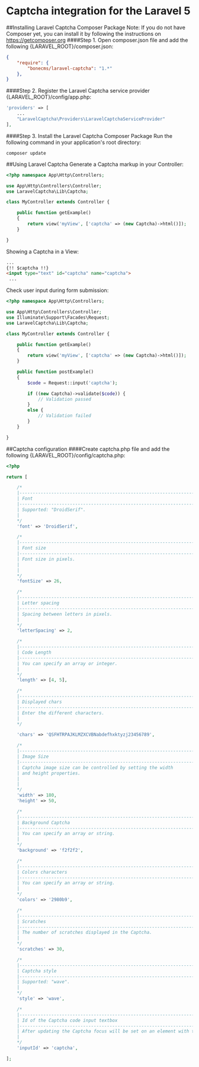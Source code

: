 # Captcha integration for the Laravel 5
##Installing Laravel Captcha Composer Package
Note: If you do not have Composer yet, you can install it by following the instructions on https://getcomposer.org
####Step 1. Open composer.json file and add the following 
{LARAVEL_ROOT}/composer.json:
```json
{
    "require": {
        "bonecms/laravel-captcha": "1.*"
    },
}
```
####Step 2. Register the Laravel Captcha service provider
{LARAVEL_ROOT}/config/app.php:
```php
'providers' => [
    ...
    "LaravelCaptcha\Providers\LaravelCaptchaServiceProvider"
],
```
####Step 3. Install the Laravel Captcha Composer Package
Run the following command in your application's root directory:
```
composer update
```
##Using Laravel Captcha
Generate a Captcha markup in your Controller:
```php
<?php namespace App\Http\Controllers;

use App\Http\Controllers\Controller;
use LaravelCaptcha\Lib\Captcha;

class MyController extends Controller {

    public function getExample() 
    {
        return view('myView', ['captcha' => (new Captcha)->html()]);
    }

}
```
Showing a Captcha in a View:
```html
...
{!! $captcha !!}
<input type="text" id="captcha" name="captcha">
 ...
```
Check user input during form submission:
```php
<?php namespace App\Http\Controllers;

use App\Http\Controllers\Controller;
use Illuminate\Support\Facades\Request;
use LaravelCaptcha\Lib\Captcha;

class MyController extends Controller {

    public function getExample() 
    {
        return view('myView', ['captcha' => (new Captcha)->html()]);
    }

    public function postExample()
    {
    	$code = Request::input('captcha');

	    if ((new Captcha)->validate($code)) {
	    	// Validation passed
	    } 
	    else {
	    	// Validation failed
	    }
    }

}
```
##Captcha configuration
####Create captcha.php file and add the following
{LARAVEL_ROOT}/config/captcha.php:
```php
<?php

return [

	/*
	|--------------------------------------------------------------------------
	| Font
	|--------------------------------------------------------------------------
	| Supported: "DroidSerif".
	|
	*/
	'font' => 'DroidSerif',

	/*
	|--------------------------------------------------------------------------
	| Font size
	|--------------------------------------------------------------------------
	| Font size in pixels.
	| 
	|
	*/
	'fontSize' => 26,

	/*
	|--------------------------------------------------------------------------
	| Letter spacing
	|--------------------------------------------------------------------------
	| Spacing between letters in pixels.
	|
	*/
	'letterSpacing' => 2,

	/*
	|--------------------------------------------------------------------------
	| Code Length
	|--------------------------------------------------------------------------
	| You can specify an array or integer.
	|
	*/
	'length' => [4, 5],

	/*
	|--------------------------------------------------------------------------
	| Displayed chars
	|--------------------------------------------------------------------------
	| Enter the different characters.
	|
	*/

	'chars' => 'QSFHTRPAJKLMZXCVBNabdefhxktyzj23456789',

	/*
	|--------------------------------------------------------------------------
	| Image Size
	|--------------------------------------------------------------------------
	| Captcha image size can be controlled by setting the width 
	| and height properties.
	| 
	|
	*/
	'width' => 180,
	'height' => 50,

	/*
	|--------------------------------------------------------------------------
	| Background Captcha
	|--------------------------------------------------------------------------
	| You can specify an array or string.
	|
	*/
	'background' => 'f2f2f2',

	/*
	|--------------------------------------------------------------------------
	| Colors characters
	|--------------------------------------------------------------------------
	| You can specify an array or string.
	|
	*/
	'colors' => '2980b9',

	/*
	|--------------------------------------------------------------------------
	| Scratches
	|--------------------------------------------------------------------------
	| The number of scratches displayed in the Captcha.
	|
	*/
	'scratches' => 30,

	/*
	|--------------------------------------------------------------------------
	| Captcha style
	|--------------------------------------------------------------------------
	| Supported: "wave".
	|
	*/
	'style' => 'wave',

	/*
	|--------------------------------------------------------------------------
	| Id of the Captcha code input textbox
	|--------------------------------------------------------------------------
	| After updating the Captcha focus will be set on an element with this id.
	|
	*/
	'inputId' => 'captcha',

];
```